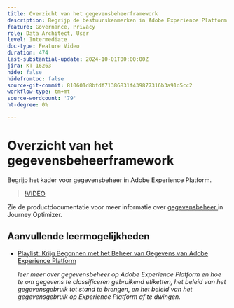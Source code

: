 ```yaml
---
title: Overzicht van het gegevensbeheerframework
description: Begrijp de bestuurskenmerken in Adobe Experience Platform.
feature: Governance, Privacy
role: Data Architect, User
level: Intermediate
doc-type: Feature Video
duration: 474
last-substantial-update: 2024-10-01T00:00:00Z
jira: KT-16263
hide: false
hidefromtoc: false
source-git-commit: 810601d8bfdf71386831f439877316b3a91d5cc2
workflow-type: tm+mt
source-wordcount: '79'
ht-degree: 0%

---
```



# Overzicht van het gegevensbeheerframework

Begrijp het kader voor gegevensbeheer in Adobe Experience Platform.

>[!VIDEO](https://video.tv.adobe.com/v/29708/?learn=on)

Zie de productdocumentatie voor meer informatie over [ gegevensbeheer ](https://experienceleague.adobe.com/en/docs/journey-optimizer/using/privacy/action-privacy-restricted) in Journey Optimizer.

## Aanvullende leermogelijkheden

* [ Playlist: Krijg Begonnen met het Beheer van Gegevens van Adobe Experience Platform ](https://experienceleague.adobe.com/en/playlists/experience-platform-get-started-with-data-governance)

  *leer meer over gegevensbeheer op Adobe Experience Platform en hoe te om gegevens te classificeren gebruikend etiketten, het beleid van het gegevensgebruik tot stand te brengen, en het beleid van het gegevensgebruik op Experience Platform af te dwingen.*
